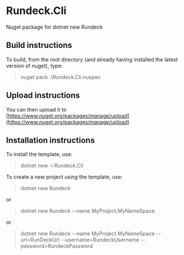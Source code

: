 # Rundeck.Cli

Nuget package for dotnet new Rundeck

## Build instructions

To build, from the root directory (and already having installed the latest version of nuget), type:
> nuget pack .\Rundeck.Cli.nuspec

## Upload instructions
You can then upload it to [https://www.nuget.org/packages/manage/upload](https://www.nuget.org/packages/manage/upload)

## Installation instructions
To install the template, use:

> dotnet new -i Rundeck.Cli

To create a new project using the template, use:

> dotnet new Rundeck

or

> dotnet new Rundeck --name MyProject.MyNameSpace

or

> dotnet new Rundeck --name MyProject.MyNameSpace --url=RunDeckUrl --username=RundeckUsername --password=RundeckPassword